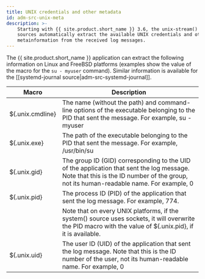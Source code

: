 ```yaml
---
title: UNIX credentials and other metadata
id: adm-src-unix-meta
description: >-
    Starting with {{ site.product.short_name }} 3.6, the unix-stream() and unix-dgram()
    sources automatically extract the available UNIX credentials and other
    metainformation from the received log messages.
---
```


The {{ site.product.short_name }} application can extract the following information on 
Linux and FreeBSD platforms (examples show the value of the macro for the `su - myuser`
command). Similar information is available for the
[[systemd-journal source|adm-src-systemd-journal]].  

| Macro             | Description                                     |
|---|---|
| ${.unix.cmdline} | The name (without the path) and command-line options of the executable belonging to the PID that sent the message. For example, su - myuser |
| ${.unix.exe}     | The path of the executable belonging to the PID that sent the message. For example, /usr/bin/su |
| ${.unix.gid}     | The group ID (GID) corresponding to the UID of the application that sent the log message. Note that this is the ID number of the group, not its human-readable name. For example, 0         |
| ${.unix.pid}     | The process ID (PID) of the application that sent the log message. For example, 774.         |
|                   | Note that on every UNIX platforms, if the system() source uses sockets, it will overwrite the PID macro with the value of ${.unix.pid}, if it is available. |
| ${.unix.uid}     | The user ID (UID) of the application that sent the log message. Note that this is the ID number of the user, not its human-readable name. For example, 0     |
